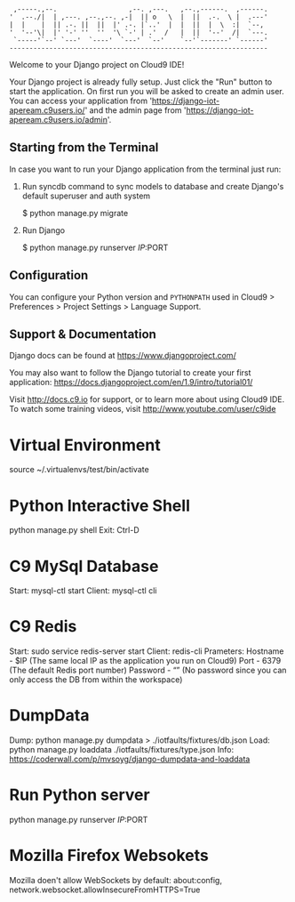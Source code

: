 
     ,-----.,--.                  ,--. ,---.   ,--.,------.  ,------.
    '  .--./|  | ,---. ,--.,--. ,-|  || o   \  |  ||  .-.  \ |  .---'
    |  |    |  || .-. ||  ||  |' .-. |`..'  |  |  ||  |  \  :|  `--, 
    '  '--'\|  |' '-' ''  ''  '\ `-' | .'  /   |  ||  '--'  /|  `---.
     `-----'`--' `---'  `----'  `---'  `--'    `--'`-------' `------'
    ----------------------------------------------------------------- 


Welcome to your Django project on Cloud9 IDE!

Your Django project is already fully setup. Just click the "Run" button to start
the application. On first run you will be asked to create an admin user. You can
access your application from 'https://django-iot-apeream.c9users.io/' and the admin page from 
'https://django-iot-apeream.c9users.io/admin'.

## Starting from the Terminal

In case you want to run your Django application from the terminal just run:

1) Run syncdb command to sync models to database and create Django's default superuser and auth system

    $ python manage.py migrate

2) Run Django

    $ python manage.py runserver $IP:$PORT
    
## Configuration

You can configure your Python version and `PYTHONPATH` used in
Cloud9 > Preferences > Project Settings > Language Support.

## Support & Documentation

Django docs can be found at https://www.djangoproject.com/

You may also want to follow the Django tutorial to create your first application:
https://docs.djangoproject.com/en/1.9/intro/tutorial01/

Visit http://docs.c9.io for support, or to learn more about using Cloud9 IDE.
To watch some training videos, visit http://www.youtube.com/user/c9ide

# Virtual Environment
source ~/.virtualenvs/test/bin/activate

# Python Interactive Shell
python manage.py shell
Exit: Ctrl-D

# C9 MySql Database
Start: mysql-ctl start
Client: mysql-ctl cli

# C9 Redis
Start: sudo service redis-server start
Client: redis-cli
Prameters: Hostname - $IP (The same local IP as the application you run on Cloud9)
           Port - 6379 (The default Redis port number)
           Password - “” (No password since you can only access the DB from within the workspace)

# DumpData
Dump: python manage.py dumpdata > ./iotfaults/fixtures/db.json
Load: python manage.py loaddata ./iotfaults/fixtures/type.json
Info: https://coderwall.com/p/mvsoyg/django-dumpdata-and-loaddata

# Run Python server
python manage.py runserver $IP:$PORT

# Mozilla Firefox Websokets
Mozilla doen't allow WebSockets by default: about:config, network.websocket.allowInsecureFromHTTPS=True